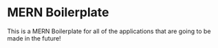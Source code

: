 # MERN Boilerplate

This is a MERN Boilerplate for all of the applications that are going to be made in the future!